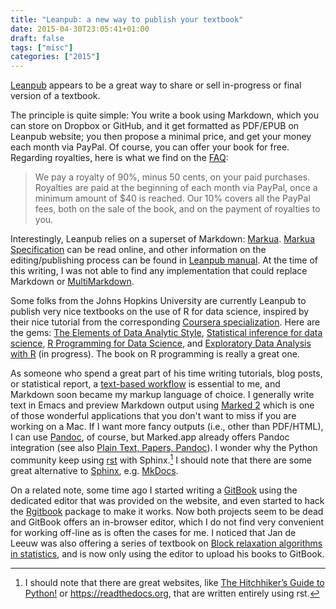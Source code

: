 ```yaml
---
title: "Leanpub: a new way to publish your textbook"
date: 2015-04-30T23:05:41+01:00
draft: false
tags: ["misc"]
categories: ["2015"]
---
```


[Leanpub](https://leanpub.com) appears to be a great way to share or sell in-progress or final version of a textbook.

The principle is quite simple: You write a book using Markdown, which you can store on Dropbox or GitHub, and it get formatted as PDF/EPUB on Leanpub website; you then propose a minimal price, and get your money each month via PayPal. Of course, you can offer your book for free. Regarding royalties, here is what we find on the [FAQ](https://leanpub.com/help/author_faq):

> We pay a royalty of 90%, minus 50 cents, on your paid purchases. Royalties are paid at the beginning of each month via PayPal, once a minimum amount of $40 is reached. Our 10% covers all the PayPal fees, both on the sale of the book, and on the payment of royalties to you.

Interestingly, Leanpub relies on a superset of Markdown: [Markua](http://markua.com). [Markua Specification](https://leanpub.com/markua) can be read online, and other information on the editing/publishing process can be found in [Leanpub manual](https://leanpub.com/help/manual). At the time of this writing, I was not able to find any implementation that could replace Markdown or [MultiMarkdown](http://fletcherpenney.net/multimarkdown/).

Some folks from the Johns Hopkins University are currently Leanpub to publish very nice textbooks on the use of R for data science, inspired by their nice tutorial from the corresponding [Coursera specialization](https://www.coursera.org/specialization/jhudatascience/1). Here are the gems: [The Elements of Data Analytic Style](https://leanpub.com/datastyle), [Statistical inference for data science](https://leanpub.com/LittleInferenceBook), [R Programming for Data Science](https://leanpub.com/rprogramming), and [Exploratory Data Analysis with R](https://leanpub.com/exdata) (in progress). The book on R programming is really a great one.

As someone who spend a great part of his time writing tutorials, blog posts, or statistical report, a [text-based workflow](/post/my-setup) is essential to me, and Markdown soon became my markup language of choice. I generally write text in Emacs and preview Markdown output using [Marked 2](http://marked2app.com) which is one of those wonderful applications that you don't want to miss if you are working on a Mac. If I want more fancy outputs (i.e., other than PDF/HTML), I can use [Pandoc](http://pandoc.org), of course, but Marked.app already offers Pandoc integration (see also [Plain Text, Papers, Pandoc](http://kieranhealy.org/blog/archives/2014/01/23/plain-text/)). I wonder why the Python community keep using [rst](http://docutils.sourceforge.net/rst.html) with Sphinx.[^1] I should note that there are some great alternative to [Sphinx](http://sphinx-doc.org), e.g. [MkDocs](http://www.mkdocs.org).

On a related note, some time ago I started writing a [GitBook](https://www.gitbook.com) using the dedicated editor that was provided on the website, and even started to hack the [Rgitbook](https://leanpub.com/LittleInferenceBook) package to make it works. Now both projects seem to be dead and GitBook offers an in-browser editor, which I do not find very convenient for working off-line as is often the cases for me. I noticed that Jan de Leeuw was also offering a series of textbook on [Block relaxation algorithms in statistics](https://www.gitbook.com/@jandeleeuw), and is now only using the editor to upload his books to GitBook.

[^1]: I should note that there are great websites, like [The Hitchhiker’s Guide to Python!](http://docs.python-guide.org/en/latest/) or <https://readthedocs.org>, that are written entirely using rst.
